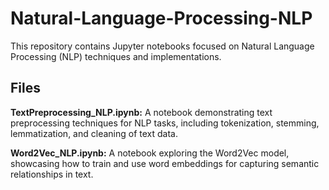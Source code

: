 # Natural-Language-Processing-NLP
This repository contains Jupyter notebooks focused on Natural Language Processing (NLP) techniques and implementations.

## Files

**TextPreprocessing_NLP.ipynb:** A notebook demonstrating text preprocessing techniques for NLP tasks, including tokenization, stemming, lemmatization, and cleaning of text data.

**Word2Vec_NLP.ipynb:** A notebook exploring the Word2Vec model, showcasing how to train and use word embeddings for capturing semantic relationships in text.
